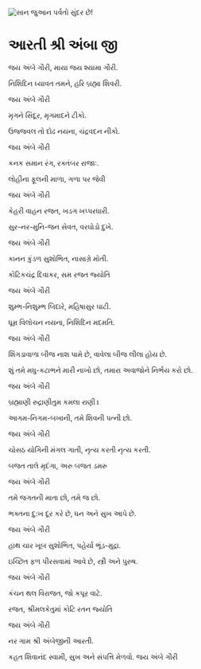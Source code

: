 ![સાન જુઆન પર્વતો સુંદર છે!](lib/images/img.png "સાન જુઆન પર્વતો")

# આરતી શ્રી અંબા જી

જય અંબે ગૌરી, માયા જય શ્યામા ગૌરી.

નિશિદિન ધ્યાવત તમને, હરિ બ્રહ્મા શિવરી.

જય અંબે ગૌરી

મૃગને સિંદૂર, મૃગમાદને ટીકો.

ઉજ્જવલ તો દોઢ નયના, ચંદ્રવદન નીકો.

જય અંબે ગૌરી

કનક સમાન રંગ, રક્તંબર રાજાઃ.

લોહીના ફૂલની માળા, ગળા પર જેવી

જય અંબે ગૌરી

કેહરી વાહન રજત, ખડગ ખપ્પરધારી.

સુર-નર-મુનિ-જન સેવત, વરઘોડો દુખે.

જય અંબે ગૌરી

કાનન કુંડળ સુશોભિત, નાસાગ્રે મોતી.

કોટિકચંદ્ર દિવાકર, સમ રજત જ્યોતિ

જય અંબે ગૌરી

શુમ્ભ-નિશુમ્ભ બિદારે, મહિષાસુર ઘાટી.

ધૂમ્ર વિલોચન નયના, નિશિદિન મદમતિ.

જય અંબે ગૌરી

શિંગડાવાળા બીજ નાશ પામે છે, વાવેલા બીજ લીલા હોય છે.

શું તમે મધુ-કટાભને મારી નાખો છો, તમારા અવાજોને નિર્ભય કરો છો.

જય અંબે ગૌરી

બ્રહ્માણી રુદ્રાણીતુમ કમલા રાણી ।

આગમ-નિગમ-બખાની, તમે શિવની પત્ની છો.

જય અંબે ગૌરી

ચોસઠ યોગિની મંગલ ગાતી, નૃત્ય કરતી નૃત્ય કરતી.

બજત તાલે મૃદંગા, અરુ બજત ડમરુ

જય અંબે ગૌરી

તમે જગતની માતા છો, તમે જ છો.

ભક્તના દુ:ખ દૂર કરે છે, ધન અને સુખ આપે છે.

જય અંબે ગૌરી

હાથ ચાર ખૂબ સુશોભિત, પહેર્યા ભૂંડ-મુદ્રા.

ઇચ્છિત ફળ પીરસવામાં આવે છે, સ્ત્રી અને પુરુષ.

જય અંબે ગૌરી

કંચન થલ વિરાજત, જો કપૂર વાટે.

રજત, શ્રીમલકેતુમાં કોટિ રતન જ્યોતિ

જય અંબે ગૌરી

નર ગામ શ્રી અંબેજીની આરતી.
 
કહત શિવાનંદ સ્વામી, સુખ અને સંપત્તિ મેળવો.
જય અંબે ગૌરી
